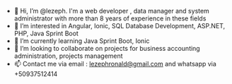 - 👋 Hi, I’m @lezeph. I'm a web developer , data manager and system administrator with more than 8 years of experience in these fields
- 👀 I’m interested in Angular, Ionic, SQL Database Development, ASP.NET, PHP, Java Sprint Boot 
- 🌱 I’m currently learning Java Sprint Boot, Ionic 
- 💞️ I’m looking to collaborate on projects for business accounting administration, projects management 
- 📫 Contact me via email : lezephronald@gmail.com and whatsapp via +50937512414

<!---
lezeph/lezeph is a ✨ special ✨ repository because its `README.md` (this file) appears on your GitHub profile.
You can click the Preview link to take a look at your changes.
--->
